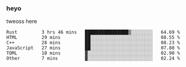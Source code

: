 ### heyo
tweoss here

<!--START_SECTION:waka-->

```text
Rust         3 hrs 46 mins   ████████████████▒░░░░░░░░   64.69 %
HTML         29 mins         ██░░░░░░░░░░░░░░░░░░░░░░░   08.55 %
C++          28 mins         ██░░░░░░░░░░░░░░░░░░░░░░░   08.23 %
JavaScript   27 mins         ██░░░░░░░░░░░░░░░░░░░░░░░   07.80 %
TOML         10 mins         ▓░░░░░░░░░░░░░░░░░░░░░░░░   02.90 %
Other        7 mins          ▓░░░░░░░░░░░░░░░░░░░░░░░░   02.24 %
```

<!--END_SECTION:waka-->

<!--
**Tweoss/tweoss** is a ✨ _special_ ✨ repository because its `README.md` (this file) appears on your GitHub profile.

Here are some ideas to get you started:

- 🔭 I’m currently working on ...
- 🌱 I’m currently learning ...
- 👯 I’m looking to collaborate on ...
- 🤔 I’m looking for help with ...
- 💬 Ask me about ...
- 📫 How to reach me: ...
- 😄 Pronouns: ...
- ⚡ Fun fact: ...
-->
